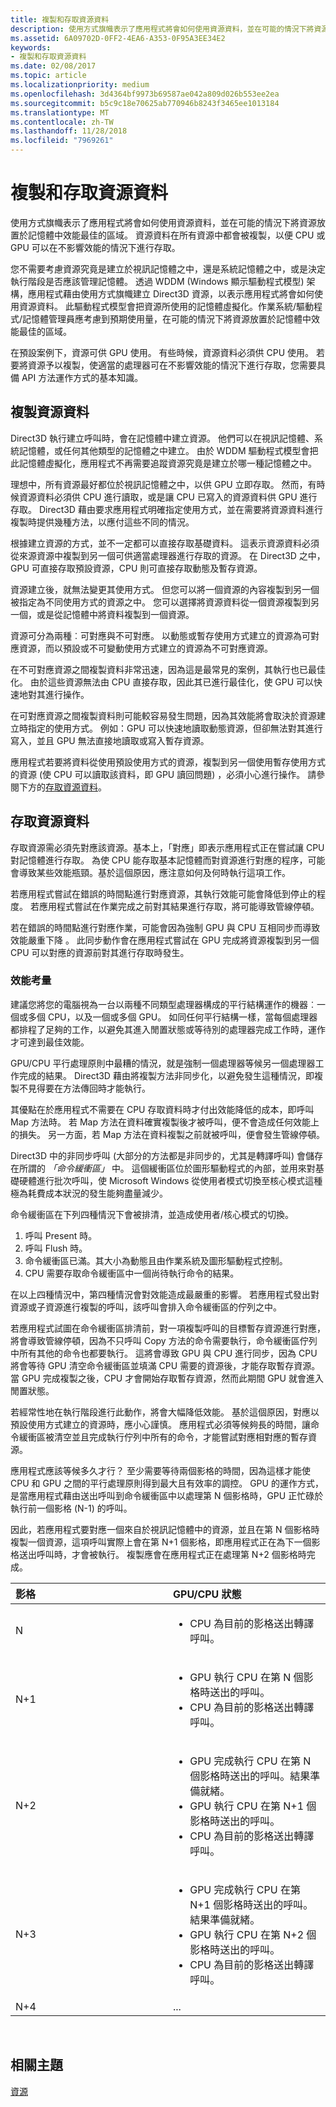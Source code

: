 ```yaml
---
title: 複製和存取資源資料
description: 使用方式旗幟表示了應用程式將會如何使用資源資料，並在可能的情況下將資源放置於記憶體中效能最佳的區域。 資源資料在所有資源中都會被複製，以便 CPU 或 GPU 可以在不影響效能的情況下進行存取。
ms.assetid: 6A09702D-0FF2-4EA6-A353-0F95A3EE34E2
keywords:
- 複製和存取資源資料
ms.date: 02/08/2017
ms.topic: article
ms.localizationpriority: medium
ms.openlocfilehash: 3d4364bf9973b69587ae042a809d026b553ee2ea
ms.sourcegitcommit: b5c9c18e70625ab770946b8243f3465ee1013184
ms.translationtype: MT
ms.contentlocale: zh-TW
ms.lasthandoff: 11/28/2018
ms.locfileid: "7969261"
---
```

# <a name="copying-and-accessing-resource-data"></a>複製和存取資源資料


使用方式旗幟表示了應用程式將會如何使用資源資料，並在可能的情況下將資源放置於記憶體中效能最佳的區域。 資源資料在所有資源中都會被複製，以便 CPU 或 GPU 可以在不影響效能的情況下進行存取。

您不需要考慮資源究竟是建立於視訊記憶體之中，還是系統記憶體之中，或是決定執行階段是否應該管理記憶體。 透過 WDDM (Windows 顯示驅動程式模型) 架構，應用程式藉由使用方式旗幟建立 Direct3D 資源，以表示應用程式將會如何使用資源資料。 此驅動程式模型會把資源所使用的記憶體虛擬化。作業系統/驅動程式/記憶體管理員應考慮到預期使用量，在可能的情況下將資源放置於記憶體中效能最佳的區域。

在預設案例下，資源可供 GPU 使用。 有些時候，資源資料必須供 CPU 使用。 若要將資源予以複製，使適當的處理器可在不影響效能的情況下進行存取，您需要具備 API 方法運作方式的基本知識。

## <a name="span-idcopyingspanspan-idcopyingspanspan-idcopyingspancopying-resource-data"></a><span id="Copying"></span><span id="copying"></span><span id="COPYING"></span>複製資源資料


Direct3D 執行建立呼叫時，會在記憶體中建立資源。 他們可以在視訊記憶體、系統記憶體，或任何其他類型的記憶體之中建立。 由於 WDDM 驅動程式模型會把此記憶體虛擬化，應用程式不再需要追蹤資源究竟是建立於哪一種記憶體之中。

理想中，所有資源最好都位於視訊記憶體之中，以供 GPU 立即存取。 然而，有時候資源資料必須供 CPU 進行讀取，或是讓 CPU 已寫入的資源資料供 GPU 進行存取。 Direct3D 藉由要求應用程式明確指定使用方式，並在需要將資源資料進行複製時提供幾種方法，以應付這些不同的情況。

根據建立資源的方式，並不一定都可以直接存取基礎資料。 這表示資源資料必須從來源資源中複製到另一個可供適當處理器進行存取的資源。 在 Direct3D 之中，GPU 可直接存取預設資源，CPU 則可直接存取動態及暫存資源。

資源建立後，就無法變更其使用方式。 但您可以將一個資源的內容複製到另一個被指定為不同使用方式的資源之中。 您可以選擇將資源資料從一個資源複製到另一個，或是從記憶體中將資料複製到一個資源。

資源可分為兩種︰可對應與不可對應。 以動態或暫存使用方式建立的資源為可對應資源，而以預設或不可變動使用方式建立的資源為不可對應資源。

在不可對應資源之間複製資料非常迅速，因為這是最常見的案例，其執行也已最佳化。 由於這些資源無法由 CPU 直接存取，因此其已進行最佳化，使 GPU 可以快速地對其進行操作。

在可對應資源之間複製資料則可能較容易發生問題，因為其效能將會取決於資源建立時指定的使用方式。 例如：GPU 可以快速地讀取動態資源，但卻無法對其進行寫入，並且 GPU 無法直接地讀取或寫入暫存資源。

應用程式若要將資料從使用預設使用方式的資源，複製到另一個使用暫存使用方式的資源 (使 CPU 可以讀取該資料，即 GPU 讀回問題) ，必須小心進行操作。 請參閱下方的[存取資源資料](#accessing)。

## <a name="span-idaccessingspanspan-idaccessingspanspan-idaccessingspanaccessing-resource-data"></a><span id="Accessing"></span><span id="accessing"></span><span id="ACCESSING"></span>存取資源資料


存取資源需必須先對應該資源。基本上，「對應」即表示應用程式正在嘗試讓 CPU 對記憶體進行存取。 為使 CPU 能存取基本記憶體而對資源進行對應的程序，可能會導致某些效能瓶頸。基於這個原因，應注意如何及何時執行這項工作。

若應用程式嘗試在錯誤的時間點進行對應資源，其執行效能可能會降低到停止的程度。 若應用程式嘗試在作業完成之前對其結果進行存取，將可能導致管線停頓。

若在錯誤的時間點進行對應作業，可能會因為強制 GPU 與 CPU 互相同步而導致效能嚴重下降 。 此同步動作會在應用程式嘗試在 GPU 完成將資源複製到另一個 CPU 可以對應的資源前對其進行存取時發生。

### <a name="span-idperformanceconsiderationsspanspan-idperformanceconsiderationsspanspan-idperformanceconsiderationsspanperformance-considerations"></a><span id="Performance_Considerations"></span><span id="performance_considerations"></span><span id="PERFORMANCE_CONSIDERATIONS"></span>效能考量

建議您將您的電腦視為一台以兩種不同類型處理器構成的平行結構運作的機器︰一個或多個 CPU，以及一個或多個 GPU。 如同任何平行結構一樣，當每個處理器都排程了足夠的工作，以避免其進入閒置狀態或等待別的處理器完成工作時，運作才可達到最佳效能。

GPU/CPU 平行處理原則中最糟的情況，就是強制一個處理器等候另一個處理器工作完成的結果。 Direct3D 藉由將複製方法非同步化，以避免發生這種情況，即複製不見得要在方法傳回時才能執行。

其優點在於應用程式不需要在 CPU 存取資料時才付出效能降低的成本，即呼叫 Map 方法時。 若 Map 方法在資料確實複製後才被呼叫，便不會造成任何效能上的損失。 另一方面，若 Map 方法在資料複製之前就被呼叫，便會發生管線停頓。

Direct3D 中的非同步呼叫 (大部分的方法都是非同步的，尤其是轉譯呼叫) 會儲存在所謂的 *「命令緩衝區」* 中。 這個緩衝區位於圖形驅動程式的內部，並用來對基礎硬體進行批次呼叫，使 Microsoft Windows 從使用者模式切換至核心模式這種極為耗費成本狀況的發生能夠盡量減少。

命令緩衝區在下列四種情況下會被排清，並造成使用者/核心模式的切換。

1.  呼叫 Present 時。
2.  呼叫 Flush 時。
3.  命令緩衝區已滿。其大小為動態且由作業系統及圖形驅動程式控制。
4.  CPU 需要存取命令緩衝區中一個尚待執行命令的結果。

在以上四種情況中，第四種情況會對效能造成最嚴重的影響。 若應用程式發出對資源或子資源進行複製的呼叫，該呼叫會排入命令緩衝區的佇列之中。

若應用程式試圖在命令緩衝區排清前，對一項複製呼叫的目標暫存資源進行對應，將會導致管線停頓，因為不只呼叫 Copy 方法的命令需要執行，命令緩衝區佇列中所有其他的命令也都要執行。 這將會導致 GPU 與 CPU 進行同步，因為 CPU 將會等待 GPU 清空命令緩衝區並填滿 CPU 需要的資源後，才能存取暫存資源。 當 GPU 完成複製之後，CPU 才會開始存取暫存資源，然而此期間 GPU 就會進入閒置狀態。

若經常性地在執行階段進行此動作，將會大幅降低效能。 基於這個原因，對應以預設使用方式建立的資源時，應小心謹慎。 應用程式必須等候夠長的時間，讓命令緩衝區被清空並且完成執行佇列中所有的命令，才能嘗試對應相對應的暫存資源。

應用程式應該等候多久才行？ 至少需要等待兩個影格的時間，因為這樣才能使 CPU 和 GPU 之間的平行處理原則得到最大且有效率的調控。 GPU 的運作方式，是當應用程式藉由送出呼叫到命令緩衝區中以處理第 N 個影格時，GPU 正忙碌於執行前一個影格 (N-1) 的呼叫。

因此，若應用程式要對應一個來自於視訊記憶體中的資源，並且在第 N 個影格時複製一個資源，這項呼叫實際上會在第 N+1 個影格，即應用程式正在為下一個影格送出呼叫時，才會被執行。 複製應會在應用程式正在處理第 N+2 個影格時完成。

<table>
<colgroup>
<col width="50%" />
<col width="50%" />
</colgroup>
<thead>
<tr class="header">
<th align="left">影格</th>
<th align="left">GPU/CPU 狀態</th>
</tr>
</thead>
<tbody>
<tr class="odd">
<td align="left">N</td>
<td align="left"><ul>
<li>CPU 為目前的影格送出轉譯呼叫。</li>
</ul></td>
</tr>
<tr class="even">
<td align="left">N+1</td>
<td align="left"><ul>
<li>GPU 執行 CPU 在第 N 個影格時送出的呼叫。</li>
<li>CPU 為目前的影格送出轉譯呼叫。</li>
</ul></td>
</tr>
<tr class="odd">
<td align="left">N+2</td>
<td align="left"><ul>
<li>GPU 完成執行 CPU 在第 N 個影格時送出的呼叫。結果準備就緒。</li>
<li>GPU 執行 CPU 在第 N+1 個影格時送出的呼叫。</li>
<li>CPU 為目前的影格送出轉譯呼叫。</li>
</ul></td>
</tr>
<tr class="even">
<td align="left">N+3</td>
<td align="left"><ul>
<li>GPU 完成執行 CPU 在第 N+1 個影格時送出的呼叫。 結果準備就緒。</li>
<li>GPU 執行 CPU 在第 N+2 個影格時送出的呼叫。</li>
<li>CPU 為目前的影格送出轉譯呼叫。</li>
</ul></td>
</tr>
<tr class="odd">
<td align="left">N+4</td>
<td align="left">...</td>
</tr>
</tbody>
</table>

 

## <a name="span-idrelated-topicsspanrelated-topics"></a><span id="related-topics"></span>相關主題


[資源](resources.md)

 

 




